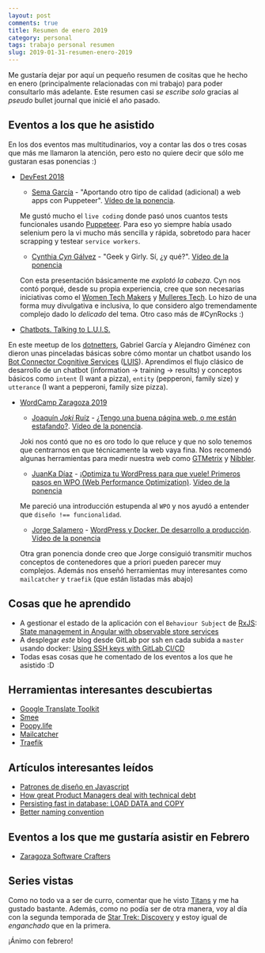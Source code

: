 ```yaml
---
layout: post
comments: true
title: Resumen de enero 2019
category: personal
tags: trabajo personal resumen
slug: 2019-01-31-resumen-enero-2019
---
```


Me gustaría dejar por aquí un pequeño resumen de cositas que he hecho en enero (principalmente relacionadas con mi trabajo) para poder consultarlo más adelante. Este resumen casi _se escribe solo_ gracias al _pseudo_ bullet journal que inicié el año pasado.

## Eventos a los que he asistido

En los dos eventos mas multitudinarios, voy a contar las dos o tres cosas que más me llamaron la atención, pero esto no quiere decir que sólo me gustaran esas ponencias :)

- [DevFest 2018](https://www.meetup.com/es-ES/gdgZaragoza/events/252863072/)

	- [Sema García](https://twitter.com/semagarcia) -  "Aportando otro tipo de calidad (adicional) a web apps con Puppeteer". [Vídeo de la ponencia](https://www.youtube.com/watch?v=YRGdTmpvLgc).

	Me gustó mucho el `live coding` donde pasó unos cuantos tests funcionales usando [Puppeteer](https://github.com/GoogleChrome/puppeteer). Para eso yo siempre había usado selenium pero la vi mucho más sencilla y rápida, sobretodo para hacer scrapping y testear `service workers`.

	- [Cynthia _Cyn_ Gálvez](https://twitter.com/icynthia) - "Geek y Girly. Sí, ¿y qué?". [Vídeo de la ponencia](https://www.youtube.com/watch?v=zKEQsZdt7eA)

	Con esta presentación básicamente me _explotó la cabeza_. Cyn nos contó porqué, desde su propia experiencia, cree que son necesarias iniciativas como el [Women Tech Makers](https://twitter.com/WTMZaragoza) y [Mulleres Tech](https://twitter.com/MulleresTech). Lo hizo de una forma muy divulgativa e inclusiva, lo que considero algo tremendamente complejo dado lo _delicado_ del tema. Otro caso más de #CynRocks :)

- [Chatbots. Talking to L.U.I.S.](https://www.meetup.com/es-ES/dotnetters/events/257558101/)

En este meetup de los [dotnetters](https://twitter.com/dotnetters), Gabriel García y Alejandro Giménez con dieron unas pinceladas básicas sobre cómo montar un chatbot usando los [Bot Connector Cognitive Services](https://github.com/Microsoft/BotBuilder-CognitiveServices) ([LUIS](https://luis.ai/home)). Aprendimos el flujo clásico de desarrollo de un chatbot (information -> training -> results) y conceptos básicos como `intent` (I want a pizza), `entity` (pepperoni, family size) y `utterance` (I want a pepperoni, family size pizza).

- [WordCamp Zaragoza 2019](https://2019.zaragoza.wordcamp.org)

	- [Joaquín _Joki_ Ruíz](https://jokiruiz.com) - [¿Tengo una buena página web, o me están estafando?](https://2019.zaragoza.wordcamp.org/session/tengo-una-buena-pagina-web-o-me-estan-estafando/"). [Vídeo de la ponencia](https://videopress.com/v/P1SKb3tq).

	Joki nos contó que no es oro todo lo que reluce y que no solo tenemos que centrarnos en que técnicamente la web vaya fina. Nos recomendó algunas herramientas para medir nuestra web como [GTMetrix](https://gtmetrix.com) y [Nibbler](http://nibbler.silktide.com).

	- [JuanKa Díaz](https://twitter.com/jdevelopia) - [¡Optimiza tu WordPress para que vuele! Primeros pasos en WPO (Web Performance Optimization)](https://2019.zaragoza.wordcamp.org/session/optimiza-tu-wordpress-para-que-vuele-primeros-pasos-en-wpo-web-performance-optimization/). [Vídeo de la ponencia](https://videopress.com/v/p0tPjJCg)

	Me pareció una introducción estupenda al `WPO` y nos ayudó a entender que `diseño !== funcionalidad`.

	- [Jorge Salamero](https://twitter.com/bencerillo) - [WordPress y Docker. De desarrollo a producción](https://2019.zaragoza.wordcamp.org/session/wordpress-y-docker-de-desarrollo-a-produccion/). [Vídeo de la ponencia](https://videopress.com/v/ovEqImeJ)

	Otra gran ponencia donde creo que Jorge consiguió transmitir muchos conceptos de contenedores que a priori pueden parecer muy complejos. Además nos enseñó herramientas muy interesantes como `mailcatcher` y `traefik` (que están listadas más abajo)

## Cosas que he aprendido

- A gestionar el estado de la aplicación con el `Behaviour Subject` de [RxJS](https://github.com/reactivex/rxjs): [State management in Angular with observable store services](https://jurebajt.com/state-management-in-angular-with-observable-store-services/)
- A desplegar _este_ blog desde GitLab por ssh en cada subida a `master` usando docker: [Using SSH keys with GitLab CI/CD](https://docs.gitlab.com/ee/ci/ssh_keys/README.html#doc-nav)
- Todas esas cosas que he comentado de los eventos a los que he asistido :D

## Herramientas interesantes descubiertas

- [Google Translate Toolkit](https://translate.google.com/toolkit/)
- [Smee](https://smee.io)
- [Poopy.life](http://poopy.life)
- [Mailcatcher](https://mailcatcher.me)
- [Traefik](https://traefik.io)

## Artículos interesantes leídos

- [Patrones de diseño en Javascript](https://medium.com/@jmz12/patrones-de-diseño-en-js-43beab8f5756)
- [How great Product Managers deal with technical debt](https://productcoalition.com/how-great-product-managers-deal-with-technical-debt-453edec3d473)
- [Persisting fast in database: LOAD DATA and COPY](https://medium.com/@jerolba/persisting-fast-in-database-load-data-and-copy-caf645a62909)
- [Better naming convention](https://blog.nikolaposa.in.rs/2019/01/06/better-naming-convention/)

## Eventos a los que me gustaría asistir en Febrero

- [Zaragoza Software Crafters](https://gist.github.com/hbiarge/3a227f8a0ff7cbdeafeb81e4eda987c5)


## Series vistas

Como no todo va a ser de curro, comentar que he visto [Titans](https://www.imdb.com/title/tt1043813/) y me ha gustado bastante. Además, como no podía ser de otra manera, voy al día con la segunda temporada de [Star Trek: Discovery](https://www.imdb.com/title/tt5171438/) y estoy igual de _enganchado_ que en la primera.

¡Ánimo con febrero!
